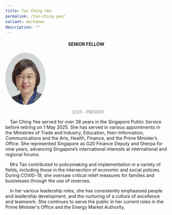 ```yaml
---
title: Tan Ching Yee
permalink: /tan-ching-yee/
variant: markdown
description: ""
---
```

<style>
.fellow-image-pic {
	border-radius: 50%;
	height: 25% !important;
	width: 25% !important;
	}
	
fellow-img {
		text-align: center;
	}

.fellow-tenure {
	text-align: center;
	color: grey;
	font-size: 0.9em;
	}	
p {
	text-indent: 1em;
	}
</style>
<h4 style="text-align:center;">SENIOR FELLOW</h4>

<div class="fellow-img">
<img class="fellow-image-pic" src="/images/FellowshipImages/Fellowship_Tan_Ching_Yee.jpg">
<p class="fellow-tenure">2025 - PRESENT</p>
</div>

<p>Tan Ching Yee served for over 38 years in the Singapore Public Service before retiring on 1 May 2025. She has served in various appointments in the Ministries of Trade and Industry, Education, then-Information, Communications and the Arts, Health, Finance, and the Prime Minister’s Office. She represented Singapore as G20 Finance Deputy and Sherpa for nine years, advancing Singapore’s international interests at international and regional forums.</p>

<p>Mrs Tan contributed to policymaking and implementation in a variety of fields, including those in the intersection of economic and social policies. During COVID-19, she oversaw critical relief measures for families and businesses through the use of reserves.</p>

<p>In her various leadership roles, she has consistently emphasised people and leadership development, and the nurturing of a culture of excellence and teamwork. She continues to serve the public in her current roles in the Prime Minister's Office and the Energy Market Authority.</p>
